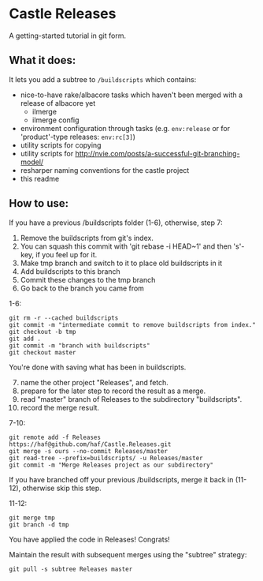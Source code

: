 # Castle Releases

A getting-started tutorial in git form. 

## What it does:

It lets you add a subtree to `/buildscripts` which contains:

 * nice-to-have rake/albacore tasks which haven't been merged with a release of albacore yet
   * ilmerge
   * ilmerge config
 * environment configuration through tasks (e.g. `env:release` or for 'product'-type releases: `env:rc[3]`)
 * utility scripts for copying
 * utility scripts for http://nvie.com/posts/a-successful-git-branching-model/
 * resharper naming conventions for the castle project
 * this readme
 
## How to use:

 If you have a previous /buildscripts folder (1-6), otherwise, step 7:

 1. Remove the buildscripts from git's index.
 2. You can squash this commit with 'git rebase -i HEAD~1' and then 's'-key, if you feel up for it.
 3. Make tmp branch and switch to it to place old buildscripts in it
 4. Add buildscripts to this branch
 5. Commit these changes to the tmp branch
 6. Go back to the branch you came from
 
1-6:

```
git rm -r --cached buildscripts
git commit -m "intermediate commit to remove buildscripts from index."
git checkout -b tmp
git add .
git commit -m "branch with buildscripts"
git checkout master
```

 You're done with saving what has been in buildscripts.
 
<ol>
	<li value="7">name the other project "Releases", and fetch.</li>
	<li>prepare for the later step to record the result as a merge.</li>
	<li>read "master" branch of Releases to the subdirectory "buildscripts".</li>
	<li>record the merge result.</li>
</ol>
 
7-10:
 
```
git remote add -f Releases https://haf@github.com/haf/Castle.Releases.git 
git merge -s ours --no-commit Releases/master 
git read-tree --prefix=buildscripts/ -u Releases/master 
git commit -m "Merge Releases project as our subdirectory"
```

 If you have branched off your previous /buildscripts, merge it back in (11-12), otherwise skip this step.

11-12:

```
git merge tmp
git branch -d tmp
```
 
 You have applied the code in Releases! Congrats!
 
 Maintain the result with subsequent merges using the "subtree" strategy:

```
git pull -s subtree Releases master
```